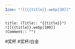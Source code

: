 ```yaml
---
Icon: "![[{{title}}.webp|30]]"
---
```

```ad-common-platinum-trophy
title: (Title:: "{{title}}")
![[{{title}}.webp|100]]
(Comment:: "")
```

 #奖杯 #奖杯/白金